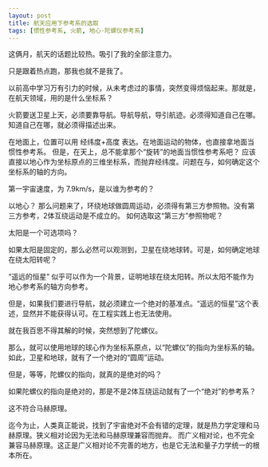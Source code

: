 ```yaml
---
layout: post
title: 航天应用下参考系的选取
tags: [惯性参考系, 火箭, 地心-陀螺仪参考系]
---
```


这俩月，航天的话题比较热。吸引了我的全部注意力。

只是跟着热点跑，那我也就不是我了。

以前高中学习万有引力的时候，从未考虑过的事情，突然变得烦恼起来。那就是，在航天领域，用的是什么坐标系？

火箭要送卫星上天，必须要靠导航。导航导航，导引航迹。必须得知道自己在哪。
知道自己在哪，就必须得描述出来。


在地面上，位置可以用 经纬度+高度 表达。在地面运动的物体，也直接拿地面当惯性参考系。
但是，在天上，总不能拿那个“旋转”的地面当惯性参考系吧？ 应该直接以地心作为坐标原点的三维坐标系，而抛弃经纬度。问题在与，如何确定这个坐标系的轴的方向。

第一宇宙速度，为 7.9km/s，是以谁为参考的？

以地心？ 那么问题来了，环绕地球做圆周运动，必须得有第三方参照物。没有第三方参考，2体互绕运动是不成立的。
如何选取这“第三方”参照物呢？

太阳是一个可选项吗？

如果太阳是固定的，那么必然可以观测到，卫星在绕地球转。可是，如何确定地球在绕太阳转呢？

“遥远的恒星” 似乎可以作为一个背景，证明地球在绕太阳转。所以太阳不能作为地心参考系的轴方向参考。

但是，如果我们要进行导航，就必须建立一个绝对的基准点。“遥远的恒星”这个表述，显然并不能获得认可。在工程实践上也无法使用。

就在我百思不得其解的时候，突然想到了陀螺仪。

那么，就可以使用地球的球心作为坐标系原点，以“陀螺仪”的指向为坐标系的轴。如此，卫星和地球，就有了一个绝对的“圆周”运动。

但是，等等，陀螺仪的指向，就真的是绝对的吗？

如果陀螺仪的指向是绝对的，那是不是2体互绕运动就有了一个“绝对”的参考系？

这不符合马赫原理。

迄今为止，人类真正能说，找到了宇宙绝对不会有错的定理，就是热力学定理和马赫原理。狭义相对论因为无法和马赫原理兼容而抛弃。
而广义相对论，也不完全兼容马赫原理。这正是广义相对论不完善的地方，也是它无法和量子力学统一的根本所在。


